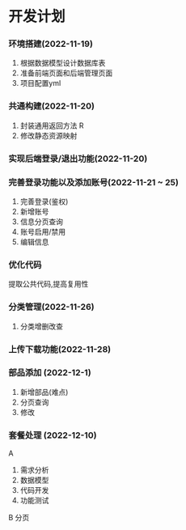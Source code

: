 # 开发计划

### 环境搭建(2022-11-19)
1. 根据数据模型设计数据库表
2. 准备前端页面和后端管理页面
3. 项目配置yml

### 共通构建(2022-11-20)
1. 封装通用返回方法 R
2. 修改静态资源映射

### 实现后端登录/退出功能(2022-11-20)
### 完善登录功能以及添加账号(2022-11-21 ~ 25)
1. 完善登录(鉴权)
2. 新增账号
3. 信息分页查询
4. 账号启用/禁用
5. 编辑信息

### 优化代码
提取公共代码,提高复用性

### 分类管理(2022-11-26)
1. 分类增删改查

### 上传下载功能(2022-11-28)

### 部品添加 (2022-12-1)
1. 新增部品(难点)
2. 分页查询
3. 修改

### 套餐处理 (2022-12-10)
A
1. 需求分析
2. 数据模型
3. 代码开发
4. 功能测试

B
分页